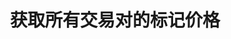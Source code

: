 ---
title: 获取所有交易对的标记价格
position_number: 14
type: get
description: /az/future/market/v1/public/q/mark-price
parameters:
    -
        name: symbol
        type: string
        mandatory: false
        default: N/A
        description: 交易对
        ranges:
content_markdown: 注：**此方法不需要签名**
left_code_blocks:
    -
        code_block: "public void getKLine() {\r\n\tString text = HttpUtil.get(URL + \"/data/api/az/future/market/v1/getKLine?market=btc_usdt&type=1min&since=0\");\r\n\tSystem.out.println(text);\r\n}"
        title: Java
        language: java
right_code_blocks:
    - code_block: |-
        {
          "error": {
            "code": "",
            "msg": ""
          },
          "msgInfo": "success",
          "returnCode": 0,
          "result": [
            {
                "s": "btc_usdt",   //交易对
                "p": "110099.3",   //价格
                "t": 1761981389615 //时间戳
            }
          ]
        }
      title: Response
      language: json
---
